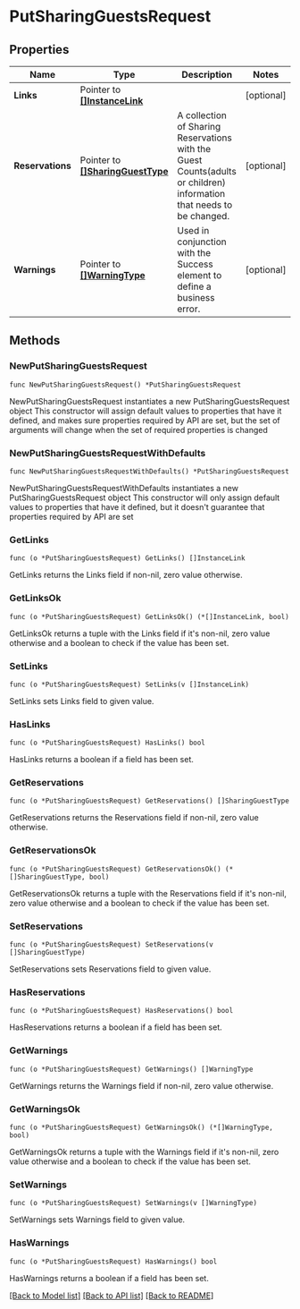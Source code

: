 # PutSharingGuestsRequest

## Properties

Name | Type | Description | Notes
------------ | ------------- | ------------- | -------------
**Links** | Pointer to [**[]InstanceLink**](InstanceLink.md) |  | [optional] 
**Reservations** | Pointer to [**[]SharingGuestType**](SharingGuestType.md) | A collection of Sharing Reservations with the Guest Counts(adults or children) information that needs to be changed. | [optional] 
**Warnings** | Pointer to [**[]WarningType**](WarningType.md) | Used in conjunction with the Success element to define a business error. | [optional] 

## Methods

### NewPutSharingGuestsRequest

`func NewPutSharingGuestsRequest() *PutSharingGuestsRequest`

NewPutSharingGuestsRequest instantiates a new PutSharingGuestsRequest object
This constructor will assign default values to properties that have it defined,
and makes sure properties required by API are set, but the set of arguments
will change when the set of required properties is changed

### NewPutSharingGuestsRequestWithDefaults

`func NewPutSharingGuestsRequestWithDefaults() *PutSharingGuestsRequest`

NewPutSharingGuestsRequestWithDefaults instantiates a new PutSharingGuestsRequest object
This constructor will only assign default values to properties that have it defined,
but it doesn't guarantee that properties required by API are set

### GetLinks

`func (o *PutSharingGuestsRequest) GetLinks() []InstanceLink`

GetLinks returns the Links field if non-nil, zero value otherwise.

### GetLinksOk

`func (o *PutSharingGuestsRequest) GetLinksOk() (*[]InstanceLink, bool)`

GetLinksOk returns a tuple with the Links field if it's non-nil, zero value otherwise
and a boolean to check if the value has been set.

### SetLinks

`func (o *PutSharingGuestsRequest) SetLinks(v []InstanceLink)`

SetLinks sets Links field to given value.

### HasLinks

`func (o *PutSharingGuestsRequest) HasLinks() bool`

HasLinks returns a boolean if a field has been set.

### GetReservations

`func (o *PutSharingGuestsRequest) GetReservations() []SharingGuestType`

GetReservations returns the Reservations field if non-nil, zero value otherwise.

### GetReservationsOk

`func (o *PutSharingGuestsRequest) GetReservationsOk() (*[]SharingGuestType, bool)`

GetReservationsOk returns a tuple with the Reservations field if it's non-nil, zero value otherwise
and a boolean to check if the value has been set.

### SetReservations

`func (o *PutSharingGuestsRequest) SetReservations(v []SharingGuestType)`

SetReservations sets Reservations field to given value.

### HasReservations

`func (o *PutSharingGuestsRequest) HasReservations() bool`

HasReservations returns a boolean if a field has been set.

### GetWarnings

`func (o *PutSharingGuestsRequest) GetWarnings() []WarningType`

GetWarnings returns the Warnings field if non-nil, zero value otherwise.

### GetWarningsOk

`func (o *PutSharingGuestsRequest) GetWarningsOk() (*[]WarningType, bool)`

GetWarningsOk returns a tuple with the Warnings field if it's non-nil, zero value otherwise
and a boolean to check if the value has been set.

### SetWarnings

`func (o *PutSharingGuestsRequest) SetWarnings(v []WarningType)`

SetWarnings sets Warnings field to given value.

### HasWarnings

`func (o *PutSharingGuestsRequest) HasWarnings() bool`

HasWarnings returns a boolean if a field has been set.


[[Back to Model list]](../README.md#documentation-for-models) [[Back to API list]](../README.md#documentation-for-api-endpoints) [[Back to README]](../README.md)


